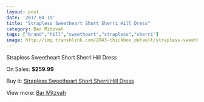 ```yaml
---
layout: post
date: '2017-04-19'
title: "Strapless Sweetheart Short Sherri Hill Dress"
category: Bar Mitzvah
tags: ["brand","hill","sweetheart","strapless","sherri"]
image: http://img.transblink.com/2043-thickbox_default/strapless-sweetheart-short-sherri-hill-dress.jpg
---
```

Strapless Sweetheart Short Sherri Hill Dress

On Sales: **$259.99**
<a href="https://www.transblink.com/en/bar-mitzvah/670-strapless-sweetheart-short-sherri-hill-dress.html"><amp-img layout="responsive" width="600" height="600" src="//img.transblink.com/2043-thickbox_default/strapless-sweetheart-short-sherri-hill-dress.jpg" alt="Strapless Sweetheart Short Sherri Hill Dress 0" /></a>

Buy it: [Strapless Sweetheart Short Sherri Hill Dress](https://www.transblink.com/en/bar-mitzvah/670-strapless-sweetheart-short-sherri-hill-dress.html "Strapless Sweetheart Short Sherri Hill Dress")

View more: [Bar Mitzvah](https://www.transblink.com/en/2-bar-mitzvah "Bar Mitzvah")